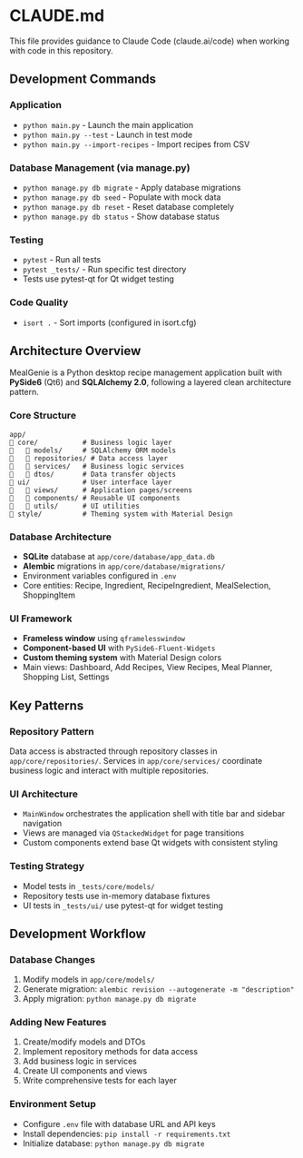 # CLAUDE.md

This file provides guidance to Claude Code (claude.ai/code) when working with code in this repository.

## Development Commands

### Application
- `python main.py` - Launch the main application
- `python main.py --test` - Launch in test mode
- `python main.py --import-recipes` - Import recipes from CSV

### Database Management (via manage.py)
- `python manage.py db migrate` - Apply database migrations
- `python manage.py db seed` - Populate with mock data
- `python manage.py db reset` - Reset database completely
- `python manage.py db status` - Show database status

### Testing
- `pytest` - Run all tests
- `pytest _tests/` - Run specific test directory
- Tests use pytest-qt for Qt widget testing

### Code Quality
- `isort .` - Sort imports (configured in isort.cfg)

## Architecture Overview

MealGenie is a Python desktop recipe management application built with **PySide6** (Qt6) and **SQLAlchemy 2.0**, following a layered clean architecture pattern.

### Core Structure
```
app/
   core/           # Business logic layer
      models/     # SQLAlchemy ORM models
      repositories/ # Data access layer
      services/   # Business logic services
      dtos/       # Data transfer objects
   ui/             # User interface layer
      views/      # Application pages/screens
      components/ # Reusable UI components
      utils/      # UI utilities
   style/          # Theming system with Material Design
```

### Database Architecture
- **SQLite** database at `app/core/database/app_data.db`
- **Alembic** migrations in `app/core/database/migrations/`
- Environment variables configured in `.env`
- Core entities: Recipe, Ingredient, RecipeIngredient, MealSelection, ShoppingItem

### UI Framework
- **Frameless window** using `qframelesswindow`
- **Component-based UI** with `PySide6-Fluent-Widgets`
- **Custom theming system** with Material Design colors
- Main views: Dashboard, Add Recipes, View Recipes, Meal Planner, Shopping List, Settings

## Key Patterns

### Repository Pattern
Data access is abstracted through repository classes in `app/core/repositories/`. Services in `app/core/services/` coordinate business logic and interact with multiple repositories.

### UI Architecture
- `MainWindow` orchestrates the application shell with title bar and sidebar navigation
- Views are managed via `QStackedWidget` for page transitions
- Custom components extend base Qt widgets with consistent styling

### Testing Strategy
- Model tests in `_tests/core/models/`
- Repository tests use in-memory database fixtures
- UI tests in `_tests/ui/` use pytest-qt for widget testing

## Development Workflow

### Database Changes
1. Modify models in `app/core/models/`
2. Generate migration: `alembic revision --autogenerate -m "description"`
3. Apply migration: `python manage.py db migrate`

### Adding New Features
1. Create/modify models and DTOs
2. Implement repository methods for data access
3. Add business logic in services
4. Create UI components and views
5. Write comprehensive tests for each layer

### Environment Setup
- Configure `.env` file with database URL and API keys
- Install dependencies: `pip install -r requirements.txt`
- Initialize database: `python manage.py db migrate`